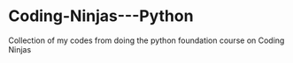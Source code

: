 # Coding-Ninjas---Python
Collection of my codes from doing the python foundation course on Coding Ninjas
